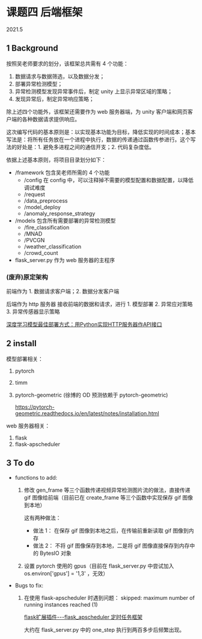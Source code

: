 # 课题四 后端框架

2021.5

## 1 Background

按照吴老师要求的划分，该框架总共需有 4 个功能：

1. 数据请求与数据筛选，以及数据分发；
2. 部署异常检测模型；
3. 异常检测模型发现异常事件后，制定 unity 上显示异常区域的策略；
4. 发现异常后，制定异常响应策略；

除上述四个功能外，该框架还需要作为 web 服务器端，为 unity 客户端和网页客户端的各种数据请求提供响应。



这次编写代码的基本原则是：以实现基本功能为目标，降低实现的时间成本；基本写法是：将所有任务放在一个进程中执行，数据的传递通过函数传参进行。这个写法的好处是：1. 避免多进程之间的通信开支；2. 代码复杂度低。

依据上述基本原则，将项目目录划分如下：

- /framework 包含吴老师所需的 4 个功能
  - /config 在 config 中，可以注释掉不需要的模型配置和数据配置，以降低调试难度
  - /request
  - /data_preprocess
  - /model_deploy
  - /anomaly_response_strategy
- /models 包含所有需要部署的异常检测模型
  - /fire_classification
  - /MNAD
  - /PVCGN
  - /weather_classification
  - /crowd_count
- flask_server.py 作为 web 服务器的主程序

### (废弃)原定架构

前端作为 1. 数据请求客户端；2. 数据分发客户端

后端作为 http 服务器 接收前端的数据和请求，进行 1. 模型部署 2. 异常应对策略 3. 异常传感器显示策略

[深度学习模型最佳部署方式：用Python实现HTTP服务器作API接口](https://blog.ailemon.me/2020/11/09/dl-best-deployment-python-impl-http-api-server/)



## 2 install

模型部署相关：

1. pytorch

2. timm

3. pytorch-geometric (徐博的 OD 预测依赖于 pytorch-geometric)

   https://pytorch-geometric.readthedocs.io/en/latest/notes/installation.html

web 服务器相关：

1. flask
2. flask-apscheduler



## 3 To do

- functions to add:

  1. 修改 gen_frame 等三个函数传递视频异常检测图片流的做法，直接传递 gif 图像给前端（目前已在 create_frame 等三个函数中实现保存 gif 图像到本地）

     这有两种做法：

     - 做法 1： 在保存 gif 图像到本地之后，在传输前重新读取 gif 图像到内存
     - 做法 2： 不将 gif 图像保存到本地，二是将 gif 图像直接保存到内存中的 BytesIO 对象

  2. 设置 pytorch 使用的 gpus（目前在 flask_server.py 中尝试加入 os.environ['gpus'] = '1,3' ，无效）

- Bugs to fix:

  1. 在使用 flask-apscheduler 时遇到问题： skipped: maximum number of running instances reached (1)

     [flask扩展插件---flask_apscheduler 定时任务框架](https://zhuanlan.zhihu.com/p/359302849)

     大约在 flask_server.py 中的 one_step 执行到两百多步后频繁出现。